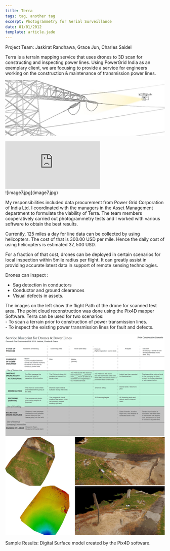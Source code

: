 ```yaml
---
title: Terra
tags: tag, another tag
excerpt: Photogrammetry for Aerial Surveillance
date: 01/01/2012
template: article.jade
---
```


Project Team:
Jaskirat Randhawa, Grace Jun, Charles Saidel

Terra is a terrain mapping service that uses drones to 3D scan for constructing and inspecting power lines.
Using PowerGrid India as an exemplary client, we are focusing to provide a service for engineers working on the construction & maintenance of transmission power lines.

![image1](image1.jpg)

<div class='embed-container'><iframe src='https://player.vimeo.com/video/150319900' frameborder='0' webkitAllowFullScreen mozallowfullscreen allowFullScreen></iframe></div>

<div class="col m12 l6">
![image7.jpg](image7.jpg)
</div>
<div class="col m12 l6">
<p>
My responsibilities included data procurement from Power Grid Corporation of India Ltd. I coordinated with the managers in the Asset Management department to formulate the viability of Terra.
The team members cooperatively carried out photogrammetry tests and I worked with various software to obtain the best results.
</p>
<p>
	Currently, 125 miles a day for line data can be collected by using helicopters. The cost of that is 300.00 USD per mile. Hence the daily cost of using helicopters is estimated 37, 500 USD.
</p>
<p>
For a fraction of that cost, drones can be deployed in certain scenarios for local inspection within 5mile radius per flight. It can greatly assist in providing accurate latest data in support of remote sensing technologies.

Drones can inspect :<br>
- Sag detection in conductors<br>
- Conductor and ground clearances<br>
- Visual defects in assets.
</p>
<p>
	The images on the left show the flight Path of the drone for scanned test area. The point cloud reconstruction was done using the Pix4D mapper Software.
  Terra can be used for two scenarios:<br>
  - To scan a terrain prior to construction of power transmission lines. <br>
  - To inspect the existing power transmission lines for fault and defects.

</p>
</div>


![image5](image5.jpg)
![image9](image9.jpg)

Sample Results: Digital Surface model created by the Pix4D software.
